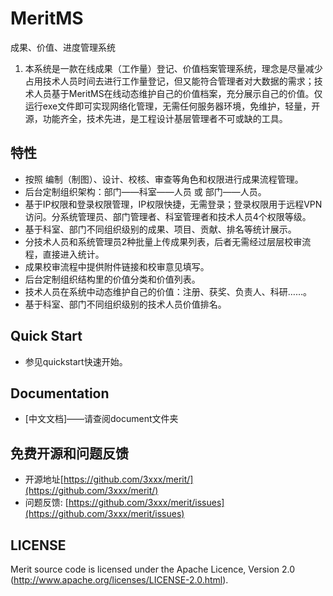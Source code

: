 # MeritMS
成果、价值、进度管理系统
1. 本系统是一款在线成果（工作量）登记、价值档案管理系统，理念是尽量减少占用技术人员时间去进行工作量登记，但又能符合管理者对大数据的需求；技术人员基于MeritMS在线动态维护自己的价值档案，充分展示自己的价值。仅运行exe文件即可实现网络化管理，无需任何服务器环境，免维护，轻量，开源，功能齐全，技术先进，是工程设计基层管理者不可或缺的工具。


## 特性

* 按照 编制（制图）、设计、校核、审查等角色和权限进行成果流程管理。
* 后台定制组织架构：部门——科室——人员 或 部门——人员。
* 基于IP权限和登录权限管理，IP权限快捷，无需登录；登录权限用于远程VPN访问。分系统管理员、部门管理者、科室管理者和技术人员4个权限等级。
* 基于科室、部门不同组织级别的成果、项目、贡献、排名等统计展示。
* 分技术人员和系统管理员2种批量上传成果列表，后者无需经过层层校审流程，直接进入统计。
* 成果校审流程中提供附件链接和校审意见填写。
* 后台定制组织结构里的价值分类和价值列表。
* 技术人员在系统中动态维护自己的价值：注册、获奖、负责人、科研……。
* 基于科室、部门不同组织级别的技术人员价值排名。

## Quick Start

* 参见quickstart快速开始。

## Documentation

* [中文文档]——请查阅document文件夹

## 免费开源和问题反馈

* 开源地址[https://github.com/3xxx/merit/](https://github.com/3xxx/merit/)
* 问题反馈: [https://github.com/3xxx/merit/issues](https://github.com/3xxx/merit/issues)

## LICENSE

Merit source code is licensed under the Apache Licence, Version 2.0
(http://www.apache.org/licenses/LICENSE-2.0.html).
